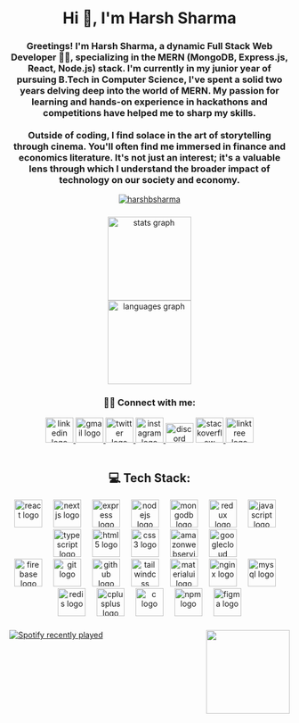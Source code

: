 
<h1 align="center">Hi 👋, I'm Harsh Sharma</h1>

<h3 align="center">Greetings! I'm Harsh Sharma, a dynamic Full Stack Web Developer 🧑‍💻, specializing in the MERN (MongoDB, Express.js, React, Node.js) stack. I'm currently in my junior year of pursuing B.Tech in Computer Science, I've spent a solid two years delving deep into the world of MERN. My passion for learning and hands-on experience in hackathons and competitions have helped me to sharp my skills.<br><br/>Outside of coding, I find solace in the art of storytelling through cinema. You'll often find me immersed in finance and economics literature. It's not just an interest; it's a valuable lens through which I understand the broader impact of technology on our society and economy.</h3>

<p align="center"> <a href="https://github.com/ryo-ma/github-profile-trophy"><img src="https://github-profile-trophy.vercel.app/?username=harshbsharma" alt="harshbsharma" /></a> </p>


###

<div align="center">
  <img src="https://github-readme-stats.vercel.app/api?username=harshbsharma&hide_title=false&hide_rank=false&show_icons=true&include_all_commits=true&count_private=true&disable_animations=false&theme=swift&locale=en&hide_border=false" height="150" alt="stats graph" /> <br>
  <img src="https://github-readme-stats.vercel.app/api/top-langs?username=harshbsharma&locale=en&hide_title=false&layout=compact&card_width=320&langs_count=6&theme=swift&hide_border=false" height="150" alt="languages graph"  />
</div>

###

<h3 align="center">🙋‍♂️ Connect with me:</h3>
<div align="center">
  <a href="https://www.linkedin.com/in/harshbsharma/" target="_blank">
    <img src="https://raw.githubusercontent.com/maurodesouza/profile-readme-generator/master/src/assets/icons/social/linkedin/default.svg" width="50" height="45" alt="linkedin logo"  />
  </a>
  <a href="mailto:harshbsharma1209@gmail.com" target="_blank">
    <img src="https://raw.githubusercontent.com/maurodesouza/profile-readme-generator/master/src/assets/icons/social/gmail/default.svg" width="50" height="45" alt="gmail logo"  />
  </a>
  <a href="https://twitter.com/0xharsh_sharma" target="_blank">
    <img src="https://raw.githubusercontent.com/maurodesouza/profile-readme-generator/master/src/assets/icons/social/twitter/default.svg" width="50" height="45" alt="twitter logo"  />
  </a>
  <a href="https://www.instagram.com/sharma.harsh2612/" target="_blank">
    <img src="https://raw.githubusercontent.com/maurodesouza/profile-readme-generator/master/src/assets/icons/social/instagram/default.svg" width="50" height="45" alt="instagram logo"  />
  </a>
  <img src="https://raw.githubusercontent.com/maurodesouza/profile-readme-generator/master/src/assets/icons/social/discord/default.svg" width="50" height="35" alt="discord logo"  />
  <a href="https://stackoverflow.com/users/22310117/harsh-sharma" target="_blank">
    <img src="https://raw.githubusercontent.com/maurodesouza/profile-readme-generator/master/src/assets/icons/social/stackoverflow/default.svg" width="50" height="45" alt="stackoverflow logo"  />
  </a>
  <a href="https://linktr.ee/harshbsharma" target="_blank">
    <img src="https://raw.githubusercontent.com/maurodesouza/profile-readme-generator/master/src/assets/icons/social/linktree/default.svg" width="50" height="45" alt="linktree logo"  />
  </a>
<!--   <a href="https://www.leetcode.com/harshbsharma" target="blank">
    <img align="center" src="https://raw.githubusercontent.com/rahuldkjain/github-profile-readme-generator/master/src/images/icons/Social/leet-code.svg" alt="harshbsharma" height="45" width="50" />
  </a>
   -->
</div>

<br/>

<!--  
<p align="left">
<a href="https://twitter.com/0xharsh_sharma" target="blank"><img align="center" src="https://raw.githubusercontent.com/rahuldkjain/github-profile-readme-generator/master/src/images/icons/Social/twitter.svg" alt="0xharsh_sharma" height="50" width="40" /></a>
<a href="https://linkedin.com/in/harshbsharma" target="blank"><img align="center" src="https://raw.githubusercontent.com/rahuldkjain/github-profile-readme-generator/master/src/images/icons/Social/linked-in-alt.svg" alt="harshbsharma" height="50" width="40" /></a>
<a href="https://stackoverflow.com/users/22310117" target="blank"><img align="center" src="https://raw.githubusercontent.com/rahuldkjain/github-profile-readme-generator/master/src/images/icons/Social/stack-overflow.svg" alt="22310117" height="50" width="40" /></a>
<a href="https://instagram.com/sharma_harsh_2612" target="blank"><img align="center" src="https://raw.githubusercontent.com/rahuldkjain/github-profile-readme-generator/master/src/images/icons/Social/instagram.svg" alt="sharma_harsh_2612" height="50" width="40" /></a>
<a href="https://codeforces.com/profile/harshbsharma" target="blank"><img align="center" src="https://raw.githubusercontent.com/rahuldkjain/github-profile-readme-generator/master/src/images/icons/Social/codeforces.svg" alt="harshbsharma" height="50" width="40" /></a>
<a href="https://www.leetcode.com/harshbsharma" target="blank"><img align="center" src="https://raw.githubusercontent.com/rahuldkjain/github-profile-readme-generator/master/src/images/icons/Social/leet-code.svg" alt="harshbsharma" height="50" width="40" /></a>
</p>
-->

<h2 align="center">💻 Tech Stack:</h2>
<!--
<p align="left"> 
  <a href="https://reactjs.org/" target="_blank" rel="noreferrer"> <img src="https://raw.githubusercontent.com/devicons/devicon/master/icons/react/react-original-wordmark.svg" alt="react" width="40" height="40"/> &emsp;</a>
  <a href="https://expressjs.com" target="_blank" rel="noreferrer"> <img src="https://raw.githubusercontent.com/devicons/devicon/master/icons/express/express-original-wordmark.svg" alt="express" width="40" height="40"/>&emsp; </a> 
  <a href="https://www.mongodb.com/" target="_blank" rel="noreferrer"> <img src="https://raw.githubusercontent.com/devicons/devicon/master/icons/mongodb/mongodb-original-wordmark.svg" alt="mongodb" width="40" height="40"/> &emsp;</a> 
  <a href="https://nodejs.org" target="_blank" rel="noreferrer"> <img src="https://raw.githubusercontent.com/devicons/devicon/master/icons/nodejs/nodejs-original-wordmark.svg" alt="nodejs" width="40" height="40"/> &emsp;</a> 
  <a href="https://redux.js.org" target="_blank" rel="noreferrer"> <img src="https://raw.githubusercontent.com/devicons/devicon/master/icons/redux/redux-original.svg" alt="redux" width="40" height="40"/>&emsp; </a> 
  <a href="https://aws.amazon.com" target="_blank" rel="noreferrer"> <img src="https://raw.githubusercontent.com/devicons/devicon/master/icons/amazonwebservices/amazonwebservices-original-wordmark.svg" alt="aws" width="40" height="40"/> </a>
  <a href="https://firebase.google.com/" target="_blank" rel="noreferrer"> <img src="https://www.vectorlogo.zone/logos/firebase/firebase-icon.svg" alt="firebase" width="40" height="40"/> </a> 
  <a href="https://cloud.google.com" target="_blank" rel="noreferrer"> <img src="https://www.vectorlogo.zone/logos/google_cloud/google_cloud-icon.svg" alt="gcp" width="40" height="40"/> </a> <a href="https://git-scm.com/" target="_blank" rel="noreferrer"> <img src="https://www.vectorlogo.zone/logos/git-scm/git-scm-icon.svg" alt="git" width="40" height="40"/> </a> <a href="https://www.w3.org/html/" target="_blank" rel="noreferrer"> <img src="https://raw.githubusercontent.com/devicons/devicon/master/icons/html5/html5-original-wordmark.svg" alt="html5" width="40" height="40"/> </a> <a href="https://developer.mozilla.org/en-US/docs/Web/JavaScript" target="_blank" rel="noreferrer"> <img src="https://raw.githubusercontent.com/devicons/devicon/master/icons/javascript/javascript-original.svg" alt="javascript" width="40" height="40"/> </a> <a href="https://materializecss.com/" target="_blank" rel="noreferrer"> <img src="https://raw.githubusercontent.com/prplx/svg-logos/5585531d45d294869c4eaab4d7cf2e9c167710a9/svg/materialize.svg" alt="materialize" width="40" height="40"/> </a> <a href="https://nextjs.org/" target="_blank" rel="noreferrer"> <img src="https://cdn.worldvectorlogo.com/logos/nextjs-2.svg" alt="nextjs" width="40" height="40"/> </a> <a href="https://sass-lang.com" target="_blank" rel="noreferrer"> <img src="https://raw.githubusercontent.com/devicons/devicon/master/icons/sass/sass-original.svg" alt="sass" width="40" height="40"/> </a> <a href="https://tailwindcss.com/" target="_blank" rel="noreferrer"> <img src="https://www.vectorlogo.zone/logos/tailwindcss/tailwindcss-icon.svg" alt="tailwind" width="40" height="40"/></a> <a href="https://netlify.com" target="_blank" rel="noreferrer"><img src="https://www.vectorlogo.zone/logos/netlify/netlify-icon.svg" alt="tailwind" width="35" height="35"/></a> 
  <a href="https://nginx.com" target="_blank" rel="noreferrer"><img src="https://www.vectorlogo.zone/logos/nginx/nginx-ar21.svg" alt="tailwind" width="50" height="50"/></a>
  <a href="https://npmjs.com" target="_blank" rel="noreferrer"><img src="https://www.vectorlogo.zone/logos/npmjs/npmjs-ar21.svg" alt="tailwind" width="70" height="40"/></a>
  <a href="https://npmjs.com" target="_blank" rel="noreferrer"><img src="https://www.vectorlogo.zone/logos/ogpme/ogpme-ar21.svg" alt="tailwind" width="70" height="40"/></a>
  <a href="https://npmjs.com" target="_blank" rel="noreferrer"><img src="https://www.vectorlogo.zone/logos/nodemonio/nodemonio-icon.svg" alt="tailwind" width="40" height="40"/></a>
  <a href="https://npmjs.com" target="_blank" rel="noreferrer"><img src="https://www.vectorlogo.zone/logos/mysql/mysql-ar21.svg" alt="tailwind" width="70" height="70"/></a>
  <a href="https://www.w3schools.com/cpp/" target="_blank" rel="noreferrer"> <img src="https://raw.githubusercontent.com/devicons/devicon/master/icons/cplusplus/cplusplus-original.svg" alt="cplusplus" width="40" height="40"/> </a>
</p>
-->
<div align="center">
  <img src="https://cdn.jsdelivr.net/gh/devicons/devicon/icons/react/react-original.svg" height="50" alt="react logo"  />
  <img width="12" />
  <img src="https://skillicons.dev/icons?i=nextjs" height="50" alt="nextjs logo"  />
  <img width="12" />
  <img src="https://skillicons.dev/icons?i=express" height="50" alt="express logo"  />
  <img width="12" />
  <img src="https://cdn.jsdelivr.net/gh/devicons/devicon/icons/nodejs/nodejs-original.svg" height="50" alt="nodejs logo"  />
  <img width="12" />
  <img src="https://cdn.jsdelivr.net/gh/devicons/devicon/icons/mongodb/mongodb-original.svg" height="50" alt="mongodb logo"  />
  <img width="12" />
  <img src="https://cdn.jsdelivr.net/gh/devicons/devicon/icons/redux/redux-original.svg" height="50" alt="redux logo"  />
  <img width="12" />
  <img src="https://cdn.jsdelivr.net/gh/devicons/devicon/icons/javascript/javascript-original.svg" height="50" alt="javascript logo"  />
  <img width="12" />
  <img src="https://cdn.jsdelivr.net/gh/devicons/devicon/icons/typescript/typescript-original.svg" height="50" alt="typescript logo"  />
  <img width="12" />
  <img src="https://cdn.jsdelivr.net/gh/devicons/devicon/icons/html5/html5-original.svg" height="50" alt="html5 logo"  />
  <img width="12" />
  <img src="https://cdn.jsdelivr.net/gh/devicons/devicon/icons/css3/css3-original.svg" height="50" alt="css3 logo"  />
  <img width="12" />
  <img src="https://skillicons.dev/icons?i=aws" height="50" alt="amazonwebservices logo"  />
  <img width="12" />
  <img src="https://cdn.jsdelivr.net/gh/devicons/devicon/icons/googlecloud/googlecloud-original.svg" height="50" alt="googlecloud logo"  />
  <img width="12" />
</div>
<div align="center">
  <img src="https://cdn.jsdelivr.net/gh/devicons/devicon/icons/firebase/firebase-plain.svg" height="50" alt="firebase logo"  />
  <img width="12" />
  <img src="https://cdn.jsdelivr.net/gh/devicons/devicon/icons/git/git-original.svg" height="50" alt="git logo"  />
  <img width="12" />
  <img src="https://skillicons.dev/icons?i=github" height="50" alt="github logo"  />
  <img width="12" />
  <img src="https://cdn.simpleicons.org/tailwindcss/06B6D4" height="50" alt="tailwindcss logo"  />
  <img width="12" />
  <img src="https://cdn.jsdelivr.net/gh/devicons/devicon/icons/materialui/materialui-original.svg" height="50" alt="materialui logo"  />
  <img width="12" />
  <img src="https://cdn.jsdelivr.net/gh/devicons/devicon/icons/nginx/nginx-original.svg" height="50" alt="nginx logo"  />
  <img width="12" />
  <img src="https://cdn.simpleicons.org/mysql/4479A1" height="50" alt="mysql logo"  />
  <img width="12" />
  <img src="https://cdn.jsdelivr.net/gh/devicons/devicon/icons/redis/redis-original.svg" height="50" alt="redis logo"  />
  <img width="12" />
  <img src="https://cdn.jsdelivr.net/gh/devicons/devicon/icons/cplusplus/cplusplus-original.svg" height="50" alt="cplusplus logo"  />
  <img width="12" />
  <img src="https://cdn.jsdelivr.net/gh/devicons/devicon/icons/c/c-original.svg" height="50" alt="c logo"  />
  <img width="12" />
  <img src="https://cdn.jsdelivr.net/gh/devicons/devicon/icons/npm/npm-original-wordmark.svg" height="50" alt="npm logo"  />
  <img width="12" />
  <img src="https://cdn.jsdelivr.net/gh/devicons/devicon/icons/figma/figma-original.svg" height="50" alt="figma logo"  />
</div>

###

<div>
  <img align="right" height="150" src="https://media.giphy.com/media/3o6Mb4i00yoEJnLsxW/giphy.gif"  />
</div>


###

<div>
  
 [![Spotify recently played](https://spotify-recently-played-readme.vercel.app/api?user=31fqgkwhvyrpzdlja2zx4polahiu&width=500)](https://open.spotify.com/user/31fqgkwhvyrpzdlja2zx4polahiu)
</div>
<!--
###
<img src="https://raw.githubusercontent.com/harshbsharma/harshbsharma/output/snake.svg"/>
-->

<!--
<p><img align="left" src="https://github-readme-stats.vercel.app/api/top-langs?username=harshbsharma&show_icons=true&locale=en&layout=compact" alt="harshbsharma" /></p>
<p>&nbsp;<img align="center" src="https://github-readme-stats.vercel.app/api?username=harshbsharma&show_icons=true&locale=en" alt="harshbsharma" /></p>
<p><img align="center" src="https://github-readme-streak-stats.herokuapp.com/?user=harshbsharma&" alt="harshbsharma" /></p> 
-->
<!-- # 💻 Tech Stack:
![Express.js](https://img.shields.io/badge/express.js-%23404d59.svg?style=plastic&logo=express&logoColor=%2361DAFB) ![MongoDB](https://img.shields.io/badge/MongoDB-%234ea94b.svg?style=plastic&logo=mongodb&logoColor=white) ![Next JS](https://img.shields.io/badge/Next-black?style=plastic&logo=next.js&logoColor=white) ![HTML5](https://img.shields.io/badge/html5-%23E34F26.svg?style=plastic&logo=html5&logoColor=white) ![TailwindCSS](https://img.shields.io/badge/tailwindcss-%2338B2AC.svg?style=plastic&logo=tailwind-css&logoColor=white) ![Redis](https://img.shields.io/badge/redis-%23DD0031.svg?style=plastic&logo=redis&logoColor=white) ![Redux](https://img.shields.io/badge/redux-%23593d88.svg?style=plastic&logo=redux&logoColor=white) ![AWS](https://img.shields.io/badge/AWS-%23FF9900.svg?style=plastic&logo=amazon-aws&logoColor=white) ![Google Cloud](https://img.shields.io/badge/Google%20Cloud-%234285F4.svg?style=plastic&logo=google-cloud&logoColor=white) ![GitHub](https://img.shields.io/badge/GitHub-%23121011.svg?style=plastic&logo=github&logoColor=white) ![Postman](https://img.shields.io/badge/Postman-FF6C37?style=plastic&logo=postman&logoColor=white) 	![Figma](https://img.shields.io/badge/figma-%23F24E1E.svg?style=plastic&logo=figma&logoColor=white) ![Postgres](https://img.shields.io/badge/postgres-%23316192.svg?style=plastic&logo=postgresql&logoColor=white) 	![Supabase](https://img.shields.io/badge/Supabase-3ECF8E?style=plastic&logo=supabase&logoColor=white) ![Nginx](https://img.shields.io/badge/nginx-%23009639.svg?style=plastic&logo=nginx&logoColor=white) ![NPM](https://img.shields.io/badge/NPM-%23000000.svg?style=plastic&logo=npm&logoColor=white) ![JWT](https://img.shields.io/badge/JWT-black?style=plastic&logo=JSON%20web%20tokens) ![NodeJS](https://img.shields.io/badge/node.js-6DA55F?style=plastic&logo=node.js&logoColor=white) ![AWS](https://img.shields.io/badge/AWS-%23FF9900.svg?style=plastic&logo=amazon-aws&logoColor=white) ![C++](https://img.shields.io/badge/c++-%2300599C.svg?style=plastic&logo=c%2B%2B&logoColor=white) ![C](https://img.shields.io/badge/c-%2300599C.svg?style=plastic&logo=c&logoColor=white) ![JavaScript](https://img.shields.io/badge/javascript-%23323330.svg?style=plastic&logo=javascript&logoColor=%23F7DF1E)
# 📊 GitHub Stats:
![](https://github-readme-stats.vercel.app/api?username=harshbsharma&theme=gruvbox&hide_border=false&include_all_commits=true&count_private=true)<br/>
![](https://github-readme-streak-stats.herokuapp.com/?user=harshbsharma&theme=gruvbox&hide_border=false)<br/>
![](https://github-readme-stats.vercel.app/api/top-langs/?username=harshbsharma&theme=gruvbox&hide_border=false&include_all_commits=true&count_private=true&layout=compact) -->

<!--
- 👋 Hi, I’m @harshbsharma
- 👀 I’m interested in Web 3.0 and Blockchain Ecosystem
- 🌱 I’m currently learning Building and Deployment of Smart Contracts On-Chain
- 💞️ I’m looking to collaborate on any Smart Contract Project  
- 📫 How to reach me 
-   📧 Mail Me :- harshbsharma1209@gmail.com  
-   Linked In Profile :- https://www.linkedin.com/in/harshbsharma --->

<!---
harshbsharma/harshbsharma is a ✨ special ✨ repository because its `README.md` (this file) appears on your GitHub profile.
You can click the Preview link to take a look at your changes.
--->

<!--
## 🌐 Socials:
[![Instagram](https://img.shields.io/badge/Instagram-%23E4405F.svg?logo=Instagram&logoColor=white)](https://instagram.com/sharma.harsh2612) [![LinkedIn](https://img.shields.io/badge/LinkedIn-%230077B5.svg?logo=linkedin&logoColor=white)](https://linkedin.com/in/harshbsharma) [![Quora](https://img.shields.io/badge/Quora-%23B92B27.svg?logo=Quora&logoColor=white)](https://quora.com/profile/Harsh-Sharma-5431) [![Reddit](https://img.shields.io/badge/Reddit-%23FF4500.svg?logo=Reddit&logoColor=white)](https://reddit.com/user/harshbsharma) [![Stack Overflow](https://img.shields.io/badge/-Stackoverflow-FE7A16?logo=stack-overflow&logoColor=white)](https://stackoverflow.com/users/22310117) [![Twitter](https://img.shields.io/badge/Twitter-%231DA1F2.svg?logo=Twitter&logoColor=white)](https://twitter.com/0xharsh_sharma) 
-->
<!--<h3 align="left">💻 Languages and Tools:</h3><br/>

![Express.js](https://img.shields.io/badge/express.js-%23404d59.svg?style=plastic&logo=express&logoColor=%2361DAFB) ![MongoDB](https://img.shields.io/badge/MongoDB-%234ea94b.svg?style=plastic&logo=mongodb&logoColor=white) ![Next JS](https://img.shields.io/badge/Next-black?style=plastic&logo=next.js&logoColor=white) ![HTML5](https://img.shields.io/badge/html5-%23E34F26.svg?style=plastic&logo=html5&logoColor=white) ![TailwindCSS](https://img.shields.io/badge/tailwindcss-%2338B2AC.svg?style=plastic&logo=tailwind-css&logoColor=white) ![Redis](https://img.shields.io/badge/redis-%23DD0031.svg?style=plastic&logo=redis&logoColor=white) ![Redux](https://img.shields.io/badge/redux-%23593d88.svg?style=plastic&logo=redux&logoColor=white) ![AWS](https://img.shields.io/badge/AWS-%23FF9900.svg?style=plastic&logo=amazon-aws&logoColor=white) ![Google Cloud](https://img.shields.io/badge/Google%20Cloud-%234285F4.svg?style=plastic&logo=google-cloud&logoColor=white) ![GitHub](https://img.shields.io/badge/GitHub-%23121011.svg?style=plastic&logo=github&logoColor=white) ![Postman](https://img.shields.io/badge/Postman-FF6C37?style=plastic&logo=postman&logoColor=white) 	![Figma](https://img.shields.io/badge/figma-%23F24E1E.svg?style=plastic&logo=figma&logoColor=white) ![Postgres](https://img.shields.io/badge/postgres-%23316192.svg?style=plastic&logo=postgresql&logoColor=white) 	![Supabase](https://img.shields.io/badge/Supabase-3ECF8E?style=plastic&logo=supabase&logoColor=white) ![Nginx](https://img.shields.io/badge/nginx-%23009639.svg?style=plastic&logo=nginx&logoColor=white) ![NPM](https://img.shields.io/badge/NPM-%23000000.svg?style=plastic&logo=npm&logoColor=white) ![JWT](https://img.shields.io/badge/JWT-black?style=plastic&logo=JSON%20web%20tokens) ![NodeJS](https://img.shields.io/badge/node.js-6DA55F?style=plastic&logo=node.js&logoColor=white) ![AWS](https://img.shields.io/badge/AWS-%23FF9900.svg?style=plastic&logo=amazon-aws&logoColor=white) ![C++](https://img.shields.io/badge/c++-%2300599C.svg?style=plastic&logo=c%2B%2B&logoColor=white) ![C](https://img.shields.io/badge/c-%2300599C.svg?style=plastic&logo=c&logoColor=white) ![JavaScript](https://img.shields.io/badge/javascript-%23323330.svg?style=plastic&logo=javascript&logoColor=%23F7DF1E)
<h3 align="left">📊 GitHub Stats:</h3><br/>
-->

<!--
![](https://github-readme-stats.vercel.app/api?username=harshbsharma&theme=gruvbox&hide_border=false&include_all_commits=true&count_private=true)<br/>
![](https://github-readme-streak-stats.herokuapp.com/?user=harshbsharma&theme=gruvbox&hide_border=false)<br/>
![](https://github-readme-stats.vercel.app/api/top-langs/?username=harshbsharma&theme=gruvbox&hide_border=false&include_all_commits=true&count_private=true&layout=compact)
-->
<!--
## 🏆 GitHub Trophies
![](https://github-profile-trophy.vercel.app/?username=harshbsharma&theme=radical&no-frame=false&no-bg=true&margin-w=4) -->
<!--
### 🔝 Top Contributed Repo
![](https://github-contributor-stats.vercel.app/api?username=harshbsharma&limit=5&theme=dark&combine_all_yearly_contributions=true)
-->
<!--
[![](https://visitcount.itsvg.in/api?id=harshbsharma&icon=0&color=0)](https://visitcount.itsvg.in) -->
<!-- Proudly created with GPRM ( https://gprm.itsvg.in ) -->

<!--
<h2 align="center">Hi 👋, I'm Harsh Sharma<br>A passionate MERN stack developer from India</h2>

###

<h5 align="left">Greetings! I'm Harsh Sharma, a dynamic Full Stack Web Developer 🧑‍💻, specializing in the MERN (MongoDB, Express.js, React, Node.js) stack. I'm currently in my junior year of pursuing B.Tech in Computer Science, I've spent a solid two years delving deep into the world of MERN. My passion for learning and hands-on experience in hackathons and competitions have helped me to sharp my skills.<br>Outside of coding, I find solace in the art of storytelling through cinema. You'll often find me immersed in finance and economics literature. It's not just an interest; it's a valuable lens through which I understand the broader impact of technology on our society and economy.</h5>

###

<div align="center">
  <img src="https://github-readme-stats.vercel.app/api?username=harshbsharma&hide_title=false&hide_rank=true&show_icons=true&include_all_commits=true&count_private=true&disable_animations=false&theme=swift&locale=en&hide_border=false" height="150" alt="stats graph" /> <br>
  <img src="https://github-readme-stats.vercel.app/api/top-langs?username=harshbsharma&locale=en&hide_title=false&layout=compact&card_width=320&langs_count=6&theme=swift&hide_border=false" height="150" alt="languages graph"  />
</div>

###

<div align="center">
  <a href="https://www.linkedin.com/in/harshbsharma/" target="_blank">
    <img src="https://raw.githubusercontent.com/maurodesouza/profile-readme-generator/master/src/assets/icons/social/linkedin/default.svg" width="50" height="35" alt="linkedin logo"  />
  </a>
  <a href="harshbsharma1209@gmail.com" target="_blank">
    <img src="https://raw.githubusercontent.com/maurodesouza/profile-readme-generator/master/src/assets/icons/social/gmail/default.svg" width="50" height="35" alt="gmail logo"  />
  </a>
  <a href="https://twitter.com/0xharsh_sharma" target="_blank">
    <img src="https://raw.githubusercontent.com/maurodesouza/profile-readme-generator/master/src/assets/icons/social/twitter/default.svg" width="50" height="35" alt="twitter logo"  />
  </a>
  <a href="https://www.instagram.com/sharma.harsh2612/" target="_blank">
    <img src="https://raw.githubusercontent.com/maurodesouza/profile-readme-generator/master/src/assets/icons/social/instagram/default.svg" width="50" height="35" alt="instagram logo"  />
  </a>
  <img src="https://raw.githubusercontent.com/maurodesouza/profile-readme-generator/master/src/assets/icons/social/discord/default.svg" width="50" height="35" alt="discord logo"  />
  <a href="https://stackoverflow.com/users/22310117/harsh-sharma" target="_blank">
    <img src="https://raw.githubusercontent.com/maurodesouza/profile-readme-generator/master/src/assets/icons/social/stackoverflow/default.svg" width="50" height="35" alt="stackoverflow logo"  />
  </a>
  <a href="https://linktr.ee/harshbsharma" target="_blank">
    <img src="https://raw.githubusercontent.com/maurodesouza/profile-readme-generator/master/src/assets/icons/social/linktree/default.svg" width="50" height="35" alt="linktree logo"  />
  </a>
</div>

###

<div align="left">
  <img src="https://cdn.jsdelivr.net/gh/devicons/devicon/icons/react/react-original.svg" height="50" alt="react logo"  />
  <img width="12" />
  <img src="https://skillicons.dev/icons?i=nextjs" height="50" alt="nextjs logo"  />
  <img width="12" />
  <img src="https://skillicons.dev/icons?i=express" height="50" alt="express logo"  />
  <img width="12" />
  <img src="https://cdn.jsdelivr.net/gh/devicons/devicon/icons/nodejs/nodejs-original.svg" height="50" alt="nodejs logo"  />
  <img width="12" />
  <img src="https://cdn.jsdelivr.net/gh/devicons/devicon/icons/mongodb/mongodb-original.svg" height="50" alt="mongodb logo"  />
  <img width="12" />
  <img src="https://cdn.jsdelivr.net/gh/devicons/devicon/icons/redux/redux-original.svg" height="50" alt="redux logo"  />
  <img width="12" />
  <img src="https://cdn.jsdelivr.net/gh/devicons/devicon/icons/javascript/javascript-original.svg" height="50" alt="javascript logo"  />
  <img width="12" />
  <img src="https://cdn.jsdelivr.net/gh/devicons/devicon/icons/typescript/typescript-original.svg" height="50" alt="typescript logo"  />
  <img width="12" />
  <img src="https://cdn.jsdelivr.net/gh/devicons/devicon/icons/html5/html5-original.svg" height="50" alt="html5 logo"  />
  <img width="12" />
  <img src="https://cdn.jsdelivr.net/gh/devicons/devicon/icons/css3/css3-original.svg" height="50" alt="css3 logo"  />
  <img width="12" />
  <img src="https://skillicons.dev/icons?i=aws" height="50" alt="amazonwebservices logo"  />
  <img width="12" />
  <img src="https://cdn.jsdelivr.net/gh/devicons/devicon/icons/googlecloud/googlecloud-original.svg" height="50" alt="googlecloud logo"  />
  <img width="12" />
  <img src="https://cdn.jsdelivr.net/gh/devicons/devicon/icons/firebase/firebase-plain.svg" height="50" alt="firebase logo"  />
  <img width="12" />
  <img src="https://cdn.jsdelivr.net/gh/devicons/devicon/icons/git/git-original.svg" height="50" alt="git logo"  />
  <img width="12" />
  <img src="https://skillicons.dev/icons?i=github" height="50" alt="github logo"  />
  <img width="12" />
  <img src="https://cdn.simpleicons.org/tailwindcss/06B6D4" height="50" alt="tailwindcss logo"  />
  <img width="12" />
  <img src="https://cdn.jsdelivr.net/gh/devicons/devicon/icons/materialui/materialui-original.svg" height="50" alt="materialui logo"  />
  <img width="12" />
  <img src="https://cdn.jsdelivr.net/gh/devicons/devicon/icons/nginx/nginx-original.svg" height="50" alt="nginx logo"  />
  <img width="12" />
  <img src="https://cdn.simpleicons.org/mysql/4479A1" height="50" alt="mysql logo"  />
  <img width="12" />
  <img src="https://cdn.jsdelivr.net/gh/devicons/devicon/icons/redis/redis-original.svg" height="50" alt="redis logo"  />
  <img width="12" />
  <img src="https://cdn.jsdelivr.net/gh/devicons/devicon/icons/cplusplus/cplusplus-original.svg" height="50" alt="cplusplus logo"  />
  <img width="12" />
  <img src="https://cdn.jsdelivr.net/gh/devicons/devicon/icons/c/c-original.svg" height="50" alt="c logo"  />
  <img width="12" />
  <img src="https://cdn.jsdelivr.net/gh/devicons/devicon/icons/npm/npm-original-wordmark.svg" height="50" alt="npm logo"  />
  <img width="12" />
  <img src="https://cdn.jsdelivr.net/gh/devicons/devicon/icons/figma/figma-original.svg" height="50" alt="figma logo"  />
</div>

###

<img align="right" height="150" src="https://media.giphy.com/media/G0p0eHJf39jIT3FJG9/giphy.gif"  />

###

<div align="center">
  <img src="https://spotify-recently-played-readme.vercel.app/api?count=5&unique=true" alt="Spotify recently played"  />
</div>

###

<br clear="both">

<img src="https://raw.githubusercontent.com/harshbsharma/harshbsharma/output/snake.svg" alt="Snake animation" />

###
-->
